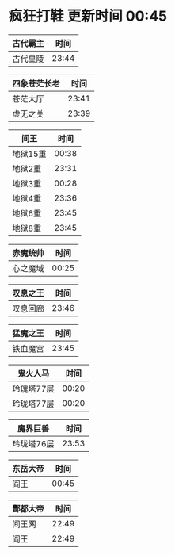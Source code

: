 # 疯狂打鞋 更新时间 00:45

| 古代霸主   | 时间    |
|--------|-------|
| 古代皇陵 | 23:44 |

| 四象苍茫长老   | 时间    |
|--------|-------|
| 苍茫大厅 | 23:41 |
| 虚无之关 | 23:39 |

| 间王   | 时间    |
|--------|-------|
| 地狱15重 | 00:38 |
| 地狱2重 | 23:31 |
| 地狱3重 | 00:28 |
| 地狱4重 | 23:36 |
| 地狱6重 | 23:45 |
| 地狱8重 | 23:45 |

| 赤魔统帅   | 时间    |
|--------|-------|
| 心之魔域 | 00:25 |

| 叹息之王   | 时间    |
|--------|-------|
| 叹息回廊 | 23:46 |

| 猛魔之王   | 时间    |
|--------|-------|
| 铁血魔宫 | 23:45 |

| 鬼火人马   | 时间    |
|--------|-------|
| 玲瑰塔77层 | 00:20 |
| 玲珑塔77层 | 00:20 |

| 魔界巨兽   | 时间    |
|--------|-------|
| 玲珑塔76层 | 23:53 |

| 东岳大帝   | 时间    |
|--------|-------|
| 阎王 | 00:45 |

| 酆都大帝   | 时间    |
|--------|-------|
| 间王网 | 22:49 |
| 阎王 | 22:49 |
